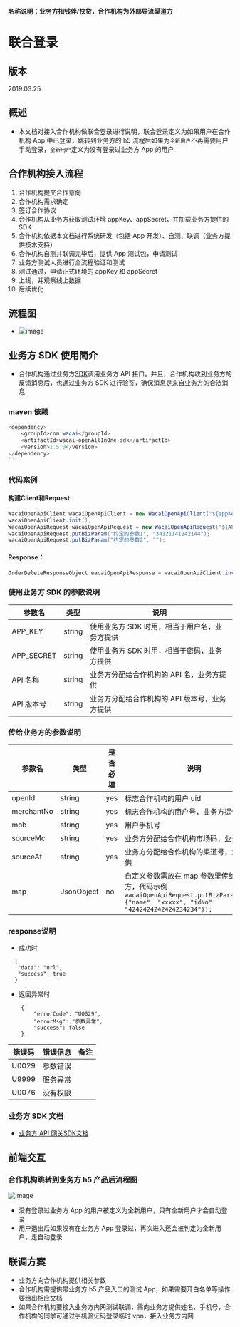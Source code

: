 **名称说明：业务方指钱伴/快贷，合作机构为外部导流渠道方**

# 联合登录

## 版本

2019.03.25

## 概述

- 本文档对接入合作机构做联合登录进行说明，联合登录定义为如果用户在合作机构 App 中已登录，跳转到业务方的 h5 流程后如果为`全新用户`不再需要用户手动登录，`全新用户`定义为没有登录过业务方 App 的用户

## 合作机构接入流程

1. 合作机构提交合作意向
2. 合作机构需求确定
3. 签订合作协议
4. 合作机构从业务方获取测试环境 appKey、appSecret，并加载业务方提供的 SDK
5. 合作机构依据本文档进行系统研发（包括 App 开发）、自测、联调（业务方提供技术支持）
6. 合作机构自测并联调完毕后，提供 App 测试包，申请测试
7. 业务方测试人员进行全流程验证和测试
8. 测试通过，申请正式环境的 appKey 和 appSecret
9. 上线，并观察线上数据
10. 后续优化

## 流程图

- ![image](http://s1.wacdn.com/wis/532/592bc9b61f0732af_1215x711.png)

## 业务方 SDK 使用简介

- 合作机构通过业务方[SDK](https://github.com/wacai/wacai-open-sdk)调用业务方 API 接口。并且，合作机构收到业务方的反馈消息后，也通过业务方 SDK 进行验签，确保消息是来自业务方的合法消息

### maven 依赖

```java
<dependency>
    <groupId>com.wacai</groupId>
    <artifactId>wacai-openAllInOne-sdk</artifactId>
    <version>1.5.0</version>
</dependency>
​```
```

### 代码案例

#### 构建Client和Request

```java
WacaiOpenApiClient wacaiOpenApiClient = new WacaiOpenApiClient("${appKey}", "${appSecret}");
wacaiOpenApiClient.init();
WacaiOpenApiRequest wacaiOpenApiRequest = new WacaiOpenApiRequest("${API名称}", "${API版本号}");
wacaiOpenApiRequest.putBizParam("约定的参数1", "34121141242144");
wacaiOpenApiRequest.putBizParam("约定的参数2", "");
```

#### Response：

```java
OrderDeleteResponseObject wacaiOpenApiResponse = wacaiOpenApiClient.invoke(wacaiOpenApiRequest, new TypeReference<OrderDeleteResponseObject>() {});
```

### 使用业务方 SDK 的参数说明

| 参数名     | 类型   | 说明                                      |
| ---------- | ------ | ----------------------------------------- |
| APP_KEY    | string | 使用业务方 SDK 时用，相当于用户名，业务方提供 |
| APP_SECRET | string | 使用业务方 SDK 时用，相当于密码，业务方提供   |
| API 名称   | string | 业务方分配给合作机构的 API 名，业务方提供     |
| API 版本号 | string | 业务方分配给合作机构的 API 版本号，业务方提供 |

### 传给业务方的参数说明

| 参数名     | 类型       | 是否必填 | 说明                                                         |
| ---------- | ---------- | -------- | ------------------------------------------------------------ |
| openId     | string     | yes      | 标志合作机构的用户 uid                                       |
| merchantNo | string     | yes      | 标志合作机构的商户号，业务方提供                             |
| mob        | string     | yes      | 用户手机号                                                   |
| sourceMc   | string     | yes      | 业务方分配给合作机构市场码，业务方提供                       |
| sourceAf   | string     | yes      | 业务方分配给合作机构的渠道号，业务方提供                     |
| map        | JsonObject | no       | 自定义参数需放在 map 参数里传给业务方，代码示例<br/>  `wacaiOpenApiRequest.putBizParam("map", {"name": "xxxxx", "idNo": "4242424242424234234"});` |

### response说明

- 成功时

```
  {
   "data": "url",
   "success": true
  }
```

- 返回异常时

```
	{
		"errorCode": "U0029",
		"errorMsg": "参数异常",
		"success": false
	}
```

| 错误码 | 错误信息 | 备注 |
| ------ | -------- | ---- |
| U0029  | 参数错误 |      |
| U9999  | 服务异常 |      |
| U0076  | 没有权限 |      |

  

### 业务方 SDK 文档

- [业务方 API 网关SDK文档](https://github.com/wacai/wacai-open-sdk)

## 前端交互

### 合作机构跳转到业务方 h5 产品后流程图

![image](https://s1.wacdn.com/wis/532/f9cde654e9ad952b_735x576.png)
- 没有登录过业务方 App 的用户被定义为全新用户，只有全新用户才会自动登录
- 用户退出后如果没有在业务方 App 登录过，再次进入还会被判定为全新用户，走自动登录

## 联调方案

- 业务方向合作机构提供相关参数
- 合作机构需提供带业务方 h5 产品入口的测试 App，如果需要开白名单等操作要给出相应文档
- 如果合作机构要接入业务方内网测试联调，需向业务方提供姓名、手机号，合作机构的同学可通过手机验证码登录临时 vpn，接入业务方内网